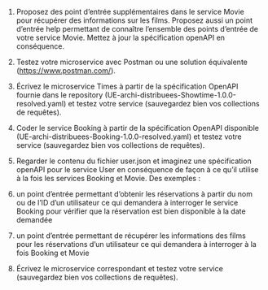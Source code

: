 1. Proposez des point d’entrée supplémentaires dans le service Movie pour récupérer des informations sur les films. Proposez aussi un point d’entrée help permettant de connaître l’ensemble des points d’entrée de votre service Movie. Mettez à jour la spécification openAPI en conséquence.

2. Testez votre microservice avec Postman ou une solution équivalente (https://www.postman.com/).

3. Écrivez le microservice Times à partir de la spécification OpenAPI fournie dans le repository (UE-archi-distribuees-Showtime-1.0.0-resolved.yaml) et testez votre service (sauvegardez bien vos collections de requêtes).

4. Coder le service Booking à partir de la spécification OpenAPI disponible (UE-archi-distribuees-Booking-1.0.0-resolved.yaml) et testez votre service (sauvegardez bien vos collections de requêtes).

5. Regarder le contenu du fichier user.json et imaginez une spécification openAPI pour le service User en conséquence de façon à ce qu’il utilise à la fois les services Booking et Movie. Des exemples :

6. un point d’entrée permettant d’obtenir les réservations à partir du nom ou de l’ID d’un utilisateur ce qui demandera à interroger le service Booking pour vérifier que la réservation est bien disponible à la date demandée

7. un point d’entrée permettant de récupérer les informations des films pour les réservations d’un utilisateur ce qui demandera à interroger à la fois Booking et Movie

8. Écrivez le microservice correspondant et testez votre service (sauvegardez bien vos collections de requêtes).